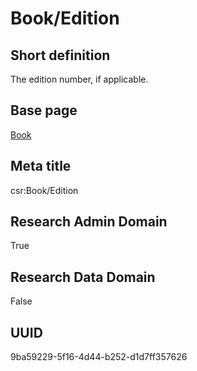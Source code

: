 # Book/Edition
## Short definition
The edition number, if applicable.
## Base page
[Book](../../Objects/Book.md)
## Meta title
csr:Book/Edition
## Research Admin Domain
True
## Research Data Domain
False
## UUID
9ba59229-5f16-4d44-b252-d1d7ff357626
